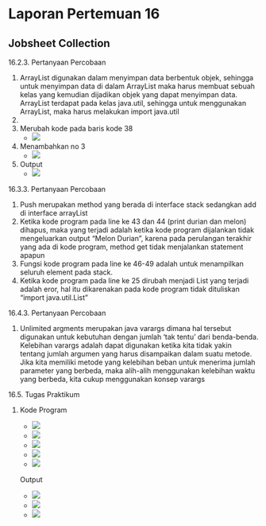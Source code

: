 # Laporan Pertemuan 16
## Jobsheet Collection

16.2.3. Pertanyaan Percobaan
1.	ArrayList digunakan dalam menyimpan data berbentuk objek, sehingga untuk menyimpan data di dalam ArrayList maka harus membuat sebuah kelas yang kemudian dijadikan objek yang dapat menyimpan data. ArrayList terdapat pada kelas java.util, sehingga untuk menggunakan ArrayList, maka harus melakukan import java.util
2.	
3.	Merubah kode pada baris kode 38
    * <img src="./ss/1.jpeg">
4.	Menambahkan no 3
    * <img src="./ss/2.jpeg">
5. Output
    * <img src="./ss/3.jpeg">
    


16.3.3. Pertanyaan Percobaan
1.	Push merupakan method yang berada di interface stack sedangkan add di interface arrayList
2.	Ketika kode program pada line ke 43 dan 44 (print durian dan melon) dihapus, maka yang terjadi adalah ketika kode program dijalankan tidak mengeluarkan output “Melon Durian”, karena pada perulangan terakhir yang ada di kode program, method get tidak menjalankan statement apapun
3.	Fungsi kode program pada line ke 46-49 adalah untuk menampilkan seluruh element pada stack. 
4.	Ketika kode program pada line ke 25 dirubah menjadi List<String> yang terjadi adalah eror, hal itu dikarenakan pada kode program tidak dituliskan “import java.util.List”

16.4.3. Pertanyaan Percobaan
1.	Unlimited argments merupakan java varargs dimana hal tersebut digunakan untuk kebutuhan dengan jumlah ‘tak tentu’ dari benda-benda. Kelebihan varargs adalah dapat digunakan ketika kita tidak yakin tentang jumlah argumen yang harus disampaikan dalam suatu metode. Jika kita memiliki metode yang kelebihan beban untuk menerima jumlah parameter yang berbeda, maka alih-alih menggunakan kelebihan waktu yang berbeda, kita cukup menggunakan konsep varargs

16.5. Tugas Praktikum
1. Kode Program
    * <img src="./ss/4.jpeg">
    * <img src="./ss/5.jpeg">
    * <img src="./ss/6.jpeg">
    * <img src="./ss/7.jpeg">
    * <img src="./ss/8.jpeg">

    Output
    * <img src="./ss/9.jpeg">
    * <img src="./ss/10.jpeg">
    * <img src="./ss/11.jpeg">






